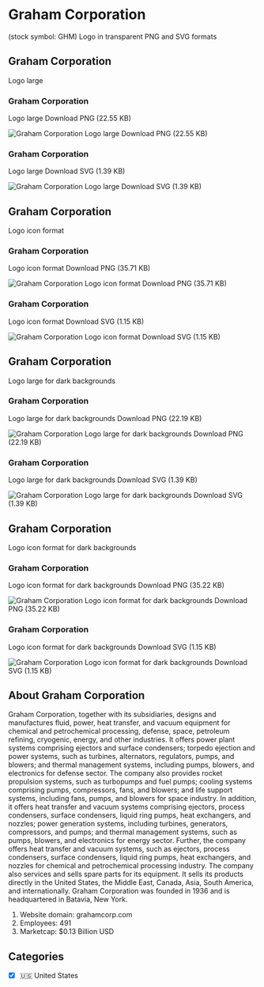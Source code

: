# Graham Corporation
 (stock symbol: GHM) Logo in transparent PNG and SVG formats

## Graham Corporation
 Logo large

### Graham Corporation
 Logo large Download PNG (22.55 KB)

![Graham Corporation
 Logo large Download PNG (22.55 KB)](/img/orig/GHM_BIG-e414e8cf.png)

### Graham Corporation
 Logo large Download SVG (1.39 KB)

![Graham Corporation
 Logo large Download SVG (1.39 KB)](/img/orig/GHM_BIG-e5b13e4b.svg)

## Graham Corporation
 Logo icon format

### Graham Corporation
 Logo icon format Download PNG (35.71 KB)

![Graham Corporation
 Logo icon format Download PNG (35.71 KB)](/img/orig/GHM-14c4cbc9.png)

### Graham Corporation
 Logo icon format Download SVG (1.15 KB)

![Graham Corporation
 Logo icon format Download SVG (1.15 KB)](/img/orig/GHM-3b2025a2.svg)

## Graham Corporation
 Logo large for dark backgrounds

### Graham Corporation
 Logo large for dark backgrounds Download PNG (22.19 KB)

![Graham Corporation
 Logo large for dark backgrounds Download PNG (22.19 KB)](/img/orig/GHM_BIG.D-05487c5f.png)

### Graham Corporation
 Logo large for dark backgrounds Download SVG (1.39 KB)

![Graham Corporation
 Logo large for dark backgrounds Download SVG (1.39 KB)](/img/orig/GHM_BIG.D-a4b70155.svg)

## Graham Corporation
 Logo icon format for dark backgrounds

### Graham Corporation
 Logo icon format for dark backgrounds Download PNG (35.22 KB)

![Graham Corporation
 Logo icon format for dark backgrounds Download PNG (35.22 KB)](/img/orig/GHM.D-c533c216.png)

### Graham Corporation
 Logo icon format for dark backgrounds Download SVG (1.15 KB)

![Graham Corporation
 Logo icon format for dark backgrounds Download SVG (1.15 KB)](/img/orig/GHM.D-42ef88bc.svg)

## About Graham Corporation


Graham Corporation, together with its subsidiaries, designs and manufactures fluid, power, heat transfer, and vacuum equipment for chemical and petrochemical processing, defense, space, petroleum refining, cryogenic, energy, and other industries. It offers power plant systems comprising ejectors and surface condensers; torpedo ejection and power systems, such as turbines, alternators, regulators, pumps, and blowers; and thermal management systems, including pumps, blowers, and electronics for defense sector. The company also provides rocket propulsion systems, such as turbopumps and fuel pumps; cooling systems comprising pumps, compressors, fans, and blowers; and life support systems, including fans, pumps, and blowers for space industry. In addition, it offers heat transfer and vacuum systems comprising ejectors, process condensers, surface condensers, liquid ring pumps, heat exchangers, and nozzles; power generation systems, including turbines, generators, compressors, and pumps; and thermal management systems, such as pumps, blowers, and electronics for energy sector. Further, the company offers heat transfer and vacuum systems, such as ejectors, process condensers, surface condensers, liquid ring pumps, heat exchangers, and nozzles for chemical and petrochemical processing industry. The company also services and sells spare parts for its equipment. It sells its products directly in the United States, the Middle East, Canada, Asia, South America, and internationally. Graham Corporation was founded in 1936 and is headquartered in Batavia, New York.

1. Website domain: grahamcorp.com
2. Employees: 491
3. Marketcap: $0.13 Billion USD


## Categories
- [x] 🇺🇸 United States
